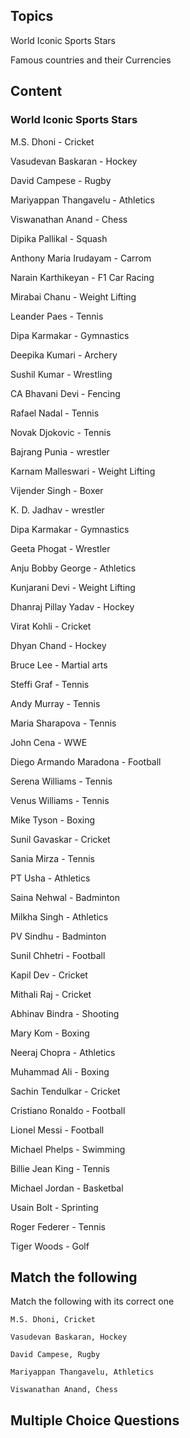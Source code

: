 ## Topics

World Iconic Sports Stars

Famous countries and their Currencies




## Content

### World Iconic Sports Stars

M.S. Dhoni             -    Cricket

Vasudevan Baskaran     -    Hockey

David Campese          -    Rugby 

Mariyappan Thangavelu  -    Athletics

Viswanathan Anand      -    Chess

Dipika Pallikal        -    Squash

Anthony Maria Irudayam -    Carrom

Narain Karthikeyan     -    F1 Car Racing

Mirabai Chanu          -    Weight Lifting

Leander Paes           -    Tennis

Dipa Karmakar          -    Gymnastics

Deepika Kumari         -    Archery

Sushil Kumar           - 	  Wrestling

CA Bhavani Devi        -    Fencing

Rafael Nadal           -    Tennis

Novak Djokovic         -    Tennis

Bajrang Punia          -    wrestler

Karnam Malleswari      -    Weight Lifting

Vijender Singh         -    Boxer

K. D. Jadhav           -    wrestler 

Dipa Karmakar          -    Gymnastics

Geeta Phogat           -    Wrestler

Anju Bobby George      -    Athletics

Kunjarani Devi         -    Weight Lifting

Dhanraj Pillay Yadav   -    Hockey

Virat Kohli            -    Cricket

Dhyan Chand            -    Hockey

Bruce Lee              -    Martial arts

Steffi Graf            -    Tennis

Andy Murray            -    Tennis

Maria Sharapova        -    Tennis

John Cena              -    WWE

Diego Armando Maradona -   Football 

Serena Williams        -   Tennis

Venus Williams         -   Tennis

Mike Tyson             -   Boxing

Sunil Gavaskar         -   Cricket

Sania Mirza            -   Tennis

PT Usha                -   Athletics

Saina Nehwal           -   Badminton

Milkha Singh           - 	 Athletics

PV Sindhu              -   Badminton

Sunil Chhetri          -   Football

Kapil Dev              -   Cricket

Mithali Raj            -   Cricket

Abhinav Bindra         -   Shooting

Mary Kom               -   Boxing

Neeraj Chopra          -   Athletics

Muhammad Ali           -   Boxing

Sachin Tendulkar       -   Cricket

Cristiano Ronaldo      -   Football

Lionel Messi           -   Football

Michael Phelps         -   Swimming

Billie Jean King       -   Tennis

Michael Jordan         -   Basketbal

Usain Bolt             -   Sprinting

Roger Federer          -   Tennis

Tiger Woods            -    Golf

## Match the following

Match the following with its correct one

```
M.S. Dhoni, Cricket

Vasudevan Baskaran, Hockey

David Campese, Rugby 

Mariyappan Thangavelu, Athletics

Viswanathan Anand, Chess
```

## Multiple Choice Questions

```



